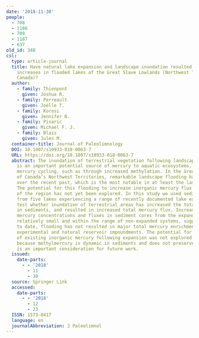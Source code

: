 ```yaml
---
date: '2018-11-30'
people:
  - 708
  - 1186
  - 709
  - 1187
  - 637
old_id: 348
csl:
  type: article-journal
  title: Have natural lake expansion and landscape inundation resulted in mercury
    increases in flooded lakes of the Great Slave Lowlands (Northwest Territories,
    Canada)?
  author:
    - family: Thienpont
      given: Joshua R.
    - family: Perreault
      given: Joelle T.
    - family: Korosi
      given: Jennifer B.
    - family: Pisaric
      given: Michael F. J.
    - family: Blais
      given: Jules M.
  container-title: Journal of Paleolimnology
  DOI: 10.1007/s10933-018-0063-7
  URL: https://doi.org/10.1007/s10933-018-0063-7
  abstract: The inundation of terrestrial vegetation following landscape flooding
    is an important potential source of mercury to aquatic ecosystems, and may modify
    mercury cycling, such as through increased methylation. In the Great Slave Lowlands
    of Canada’s Northwest Territories, remarkable landscape flooding has occurred
    over the recent past, which is the most notable in at least the last several centuries.
    The potential for this flooding to increase inorganic mercury flux to the lakes
    of the region has not yet been explored. In this study we used sediment cores
    from five lakes experiencing a range of recently documented lake expansion to
    test whether inundation of terrestrial areas has increased the total mercury concentrations
    in sediments, and resulted in increased total mercury flux. Increases in sedimentary
    mercury concentrations and fluxes in sediment cores from the expanding lakes were
    relatively small and within the range of non-expanded systems, suggesting that,
    to date, flooding has not resulted in major total mercury enrichment, unlike in
    experimental and natural reservoir impoundments. The potential for increased methylation
    of existing inorganic mercury following expansion was not explored in this paper
    because methylmercury is dynamic in sediments and does not preserve well, but
    is an important consideration for future work.
  issued:
    date-parts:
      - - '2018'
        - 11
        - 30
  source: Springer Link
  accessed:
    date-parts:
      - - '2018'
        - 12
        - 23
  ISSN: 1573-0417
  language: en
  journalAbbreviation: J Paleolimnol
---
```

